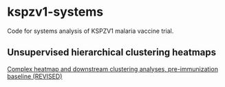 # kspzv1-systems
Code for systems analysis of KSPZV1 malaria vaccine trial.

## Unsupervised hierarchical clustering heatmaps

[Complex heatmap and downstream clustering analyses, pre-immunization baseline (REVISED)](https://tranlab.github.io/kspzv1-systems/blob/main/html/KSPZV1-Complex-Heatmaps-Baseline-JCI-Revision.html)

